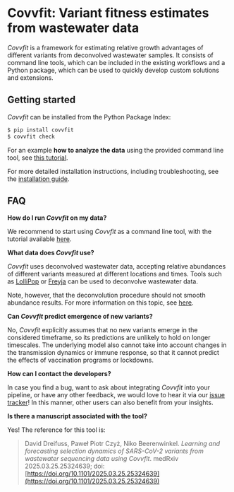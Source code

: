 # Covvfit: Variant fitness estimates from wastewater data

*Covvfit* is a framework for estimating relative growth advantages of different variants from deconvolved wastewater samples.
It consists of command line tools, which can be included in the existing workflows and a Python package, which can be used to quickly develop custom solutions and extensions.

## Getting started

*Covvfit* can be installed from the Python Package Index:

```bash
$ pip install covvfit
$ covvfit check
```

For an example **how to analyze the data** using the provided command line tool, see [this tutorial](./cli.md).

For more detailed installation instructions, including troubleshooting, see the [installation guide](./installation.md).


## FAQ

**How do I run *Covvfit* on my data?**

We recommend to start using *Covvfit* as a command line tool, with the tutorial available [here](cli.md). 

**What data does *Covvfit* use?**

*Covvfit* uses deconvolved wastewater data, accepting relative abundances of different variants measured at different locations and times.
Tools such as [LolliPop](https://github.com/cbg-ethz/LolliPop) or [Freyja](https://github.com/andersen-lab/Freyja/) can be used to deconvolve wastewater data. 

Note, however, that the deconvolution procedure should not smooth abundance results. For more information on this topic, see [here](running_deconv/lollipop.md).

**Can *Covvfit* predict emergence of new variants?**

No, *Covvfit* explicitly assumes that no new variants emerge in the considered timeframe, so its predictions are unlikely to hold on longer timescales.
The underlying model also cannot take into account changes in the transmission dynamics or immune response, so that it cannot predict the effects of vaccination programs or lockdowns.

**How can I contact the developers?**

In case you find a bug, want to ask about integrating *Covvfit* into your pipeline, or have any other feedback, we would love to hear it via our [issue tracker](https://github.com/cbg-ethz/covvfit/issues)!
In this manner, other users can also benefit from your insights.

**Is there a manuscript associated with the tool?**

Yes! The reference for this tool is:

> David Dreifuss, Paweł Piotr Czyż, Niko Beerenwinkel. *Learning and forecasting selection dynamics of SARS-CoV-2 variants from wastewater sequencing data using Covvfit*. medRxiv 2025.03.25.25324639; doi: [https://doi.org/10.1101/2025.03.25.25324639](https://doi.org/10.1101/2025.03.25.25324639)
